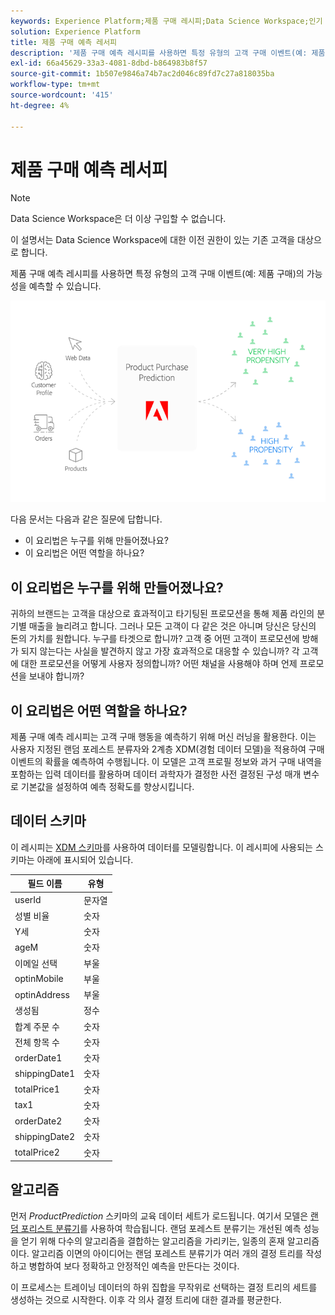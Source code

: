 ```yaml
---
keywords: Experience Platform;제품 구매 레시피;Data Science Workspace;인기 주제;레시피;사전 빌드 레시피
solution: Experience Platform
title: 제품 구매 예측 레서피
description: '제품 구매 예측 레시피를 사용하면 특정 유형의 고객 구매 이벤트(예: 제품 구매)의 가능성을 예측할 수 있습니다.'
exl-id: 66a45629-33a3-4081-8dbd-b864983b8f57
source-git-commit: 1b507e9846a74b7ac2d046c89fd7c27a818035ba
workflow-type: tm+mt
source-wordcount: '415'
ht-degree: 4%

---
```


# 제품 구매 예측 레서피

>[!NOTE]
>
>Data Science Workspace은 더 이상 구입할 수 없습니다.
>
>이 설명서는 Data Science Workspace에 대한 이전 권한이 있는 기존 고객을 대상으로 합니다.

제품 구매 예측 레시피를 사용하면 특정 유형의 고객 구매 이벤트(예: 제품 구매)의 가능성을 예측할 수 있습니다.

![](../images/pre-built-recipes/ppp_bigpicture.png)

다음 문서는 다음과 같은 질문에 답합니다.

* 이 요리법은 누구를 위해 만들어졌나요?
* 이 요리법은 어떤 역할을 하나요?

## 이 요리법은 누구를 위해 만들어졌나요?

귀하의 브랜드는 고객을 대상으로 효과적이고 타기팅된 프로모션을 통해 제품 라인의 분기별 매출을 늘리려고 합니다. 그러나 모든 고객이 다 같은 것은 아니며 당신은 당신의 돈의 가치를 원합니다. 누구를 타겟으로 합니까? 고객 중 어떤 고객이 프로모션에 방해가 되지 않는다는 사실을 발견하지 않고 가장 효과적으로 대응할 수 있습니까? 각 고객에 대한 프로모션을 어떻게 사용자 정의합니까? 어떤 채널을 사용해야 하며 언제 프로모션을 보내야 합니까?

## 이 요리법은 어떤 역할을 하나요?

제품 구매 예측 레시피는 고객 구매 행동을 예측하기 위해 머신 러닝을 활용한다. 이는 사용자 지정된 랜덤 포레스트 분류자와 2계층 XDM(경험 데이터 모델)을 적용하여 구매 이벤트의 확률을 예측하여 수행됩니다. 이 모델은 고객 프로필 정보와 과거 구매 내역을 포함하는 입력 데이터를 활용하며 데이터 과학자가 결정한 사전 결정된 구성 매개 변수로 기본값을 설정하여 예측 정확도를 향상시킵니다.

## 데이터 스키마

이 레시피는 [XDM 스키마](../../xdm/home.md)를 사용하여 데이터를 모델링합니다. 이 레시피에 사용되는 스키마는 아래에 표시되어 있습니다.

| 필드 이름 | 유형 |
| --- | --- |
| userId | 문자열 |
| 성별 비율 | 숫자 |
| Y세 | 숫자 |
| ageM | 숫자 |
| 이메일 선택 | 부울 |
| optinMobile | 부울 |
| optinAddress | 부울 |
| 생성됨 | 정수 |
| 합계 주문 수 | 숫자 |
| 전체 항목 수 | 숫자 |
| orderDate1 | 숫자 |
| shippingDate1 | 숫자 |
| totalPrice1 | 숫자 |
| tax1 | 숫자 |
| orderDate2 | 숫자 |
| shippingDate2 | 숫자 |
| totalPrice2 | 숫자 |


## 알고리즘

먼저 *ProductPrediction* 스키마의 교육 데이터 세트가 로드됩니다. 여기서 모델은 [랜덤 포리스트 분류기](https://scikit-learn.org/stable/modules/generated/sklearn.ensemble.RandomForestClassifier.html)를 사용하여 학습됩니다. 랜덤 포레스트 분류기는 개선된 예측 성능을 얻기 위해 다수의 알고리즘을 결합하는 알고리즘을 가리키는, 일종의 혼재 알고리즘이다. 알고리즘 이면의 아이디어는 랜덤 포레스트 분류기가 여러 개의 결정 트리를 작성하고 병합하여 보다 정확하고 안정적인 예측을 만든다는 것이다.

이 프로세스는 트레이닝 데이터의 하위 집합을 무작위로 선택하는 결정 트리의 세트를 생성하는 것으로 시작한다. 이후 각 의사 결정 트리에 대한 결과를 평균한다.
